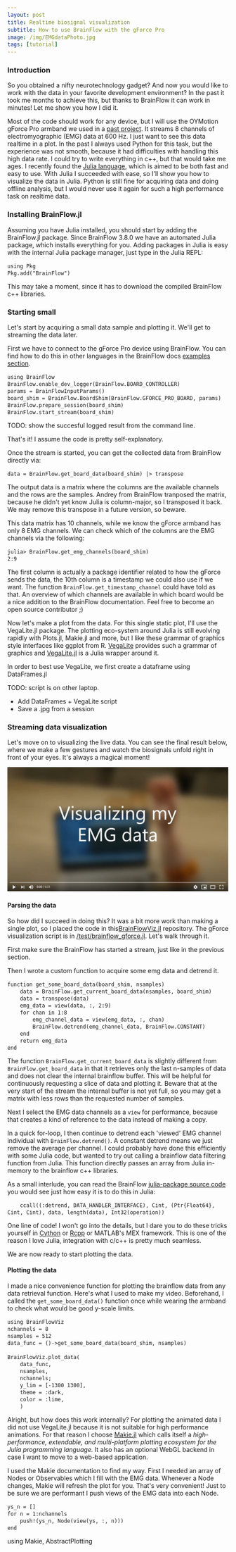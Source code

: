 ```yaml
---
layout: post
title: Realtime biosignal visualization
subtitle: How to use BrainFlow with the gForce Pro
image: /img/EMGdataPhoto.jpg
tags: [tutorial]
---
```


### Introduction

So you obtained a nifty neurotechnology gadget? And now you would like to work with the data in your favorite development environment? In the past it took me months to achieve this, but thanks to BrainFlow it can work in minutes! Let me show you how I did it.

Most of the code should work for any device, but I will use the OYMotion gForce Pro armband we used in a [past project](https://medium.com/symbionic-project). It streams 8 channels of electromyographic (EMG) data at 600 Hz. I just want to see this data realtime in a plot. In the past I always used Python for this task, but the experience was not smooth, because it had difficulties with handling this high data rate. I could try to write everything in c++, but that would take me ages. I recently found the [Julia language](https://julialang.org/), which is aimed to be both fast and easy to use. With Julia I succeeded with ease, so I'll show you how to visualize the data in Julia. Python is still fine for acquiring data and doing offline analysis, but I would never use it again for such a high performance task on realtime data.

### Installing BrainFlow.jl

Assuming you have Julia installed, you should start by adding the BrainFlow.jl package. Since BrainFlow 3.8.0 we have an automated Julia package, which installs everything for you. Adding packages in Julia is easy with the internal Julia package manager, just type in the Julia REPL:

```
using Pkg
Pkg.add("BrainFlow")
```

This may take a moment, since it has to download the compiled BrainFlow c++ libraries.

### Starting small

Let's start by acquiring a small data sample and plotting it. We'll get to streaming the data later. 

First we have to connect to the gForce Pro device using BrainFlow. You can find how to do this in other languages in the BrainFlow docs [examples section](https://brainflow.readthedocs.io/en/stable/Examples.html).

```
using BrainFlow
BrainFlow.enable_dev_logger(BrainFlow.BOARD_CONTROLLER)
params = BrainFlowInputParams()
board_shim = BrainFlow.BoardShim(BrainFlow.GFORCE_PRO_BOARD, params)
BrainFlow.prepare_session(board_shim)
BrainFlow.start_stream(board_shim)
```

TODO: show the succesful logged result from the command line.

That's it! I assume the code is pretty self-explanatory.

Once the stream is started, you can get the collected data from BrainFlow directly via:
```
data = BrainFlow.get_board_data(board_shim) |> transpose
```
The output data is a matrix where the columns are the available channels and the rows are the samples. Andrey from BrainFlow tranposed the matrix, because he didn't yet know Julia is column-major, so I transposed it back. We may remove this transpose in a future version, so beware.

This data matrix has 10 channels, while we know the gForce armband has only 8 EMG channels. We can check which of the columns are the EMG channels via the following:
```
julia> BrainFlow.get_emg_channels(board_shim)
2:9
```
The first column is actually a package identifier related to how the gForce sends the data, the 10th column is a timestamp we could also use if we want. The function `BrainFlow.get_timestamp_channel` could have told as that. An overview of which channels are available in which board would be a nice addition to the BrainFlow documentation. Feel free to become an open source contributor ;)

Now let's make a plot from the data. For this single static plot, I'll use the VegaLite.jl package. The plotting eco-system around Julia is still evolving rapidly with Plots.jl, Makie.jl and more, but I like these grammar of graphics style interfaces like ggplot from R. [VegaLite](https://vega.github.io/vega-lite/) provides such a grammar of graphics and [VegaLite.jl](https://github.com/queryverse/VegaLite.jl) is a Julia wrapper around it.

In order to best use VegaLite, we first create a dataframe using DataFrames.jl

TODO: script is on other laptop. 
* Add DataFrames + VegaLite script
* Save a .jpg from a session

### Streaming data visualization

Let's move on to visualizing the live data. You can see the final result below, where we make a few gestures and watch the biosignals unfold right in front of your eyes. It's always a magical moment!

[![IMAGE ALT TEXT HERE](/img/EMGdataYoutube.jpg)](https://www.youtube.com/watch?v=L7NXYZ5EDdw)


#### Parsing the data

So how did I succeed in doing this? It was a bit more work than making a single plot, so I placed the code in this[BrainFlowViz.jl](https://github.com/matthijscox/BrainFlowViz.jl) repository. The gForce visualization script is in [/test/brainflow_gforce.jl](https://github.com/matthijscox/BrainFlowViz.jl/blob/main/test/brainflow_gforce.jl). Let's walk through it.

First make sure the BrainFlow has started a stream, just like in the previous section.

Then I wrote a custom function to acquire some emg data and detrend it.

```
function get_some_board_data(board_shim, nsamples)
    data = BrainFlow.get_current_board_data(nsamples, board_shim)
    data = transpose(data)
    emg_data = view(data, :, 2:9)
    for chan in 1:8
        emg_channel_data = view(emg_data, :, chan)
        BrainFlow.detrend(emg_channel_data, BrainFlow.CONSTANT)
    end
    return emg_data
end
```

The function `BrainFlow.get_current_board_data` is slightly different from `BrainFlow.get_board_data` in that it retrieves only the last n-samples of data and does not clear the internal brainflow buffer. This will be helpful for continuously requesting a slice of data and plotting it. Beware that at the very start of the stream the internal buffer is not yet full, so you may get a matrix with less rows than the requested number of samples.

Next I select the EMG data channels as a `view` for performance, because that creates a kind of reference to the data instead of making a copy.

In a quick for-loop, I then continue to detrend each 'viewed' EMG channel individual with `BrainFlow.detrend()`. A constant detrend means we just remove the average per channel. I could probably have done this efficiently with some Julia code, but wanted to try out calling a brainflow data filtering function from Julia. This function directly passes an array from Julia in-memory to the brainflow c++ libraries. 

As a small interlude, you can read the BrainFlow [julia-package source code](https://github.com/brainflow-dev/brainflow/blob/master/julia-package/brainflow/src/data_filter.jl#L91) you would see just how easy it is to do this in Julia:
```
    ccall((:detrend, DATA_HANDLER_INTERFACE), Cint, (Ptr{Float64}, Cint, Cint), data, length(data), Int32(operation))
```
One line of code! I won't go into the details, but I dare you to do these tricks yourself in [Cython](https://cython.org/) or [Rcpp](http://www.rcpp.org/) or MATLAB's MEX framework. This is one of the reason I love Julia, integration with c/c++ is pretty much seamless.

We are now ready to start plotting the data.

#### Plotting the data

I made a nice convenience function for plotting the brainflow data from any data retrieval function. Here's what I used to make my video. Beforehand, I called the `get_some_board_data()` function once while wearing the armband to check what would be good y-scale limits.

```
using BrainFlowViz
nchannels = 8
nsamples = 512
data_func = ()->get_some_board_data(board_shim, nsamples)

BrainFlowViz.plot_data(
    data_func, 
    nsamples, 
    nchannels; 
    y_lim = [-1300 1300], 
    theme = :dark,
    color = :lime,
    )
```

Alright, but how does this work internally? For plotting the animated data I did not use VegaLite.jl because it is not suitable for high performance animations. For that reason I choose [Makie.jl](https://github.com/JuliaPlots/Makie.jl) which calls itself a _high-performance, extendable, and multi-platform plotting ecosystem for the Julia programming language._ It also has an optional WebGL backend in case I want to move to a web-based application.

I used the Makie documentation to find my way. First I needed an array of Nodes or Observables which I fill with the EMG data. Whenever a Node changes, Makie will refresh the plot for you. That's very convenient! Just to be sure we are performant I push views of the EMG data into each Node.

```
ys_n = []
for n = 1:nchannels
    push!(ys_n, Node(view(ys, :, n)))
end
```

using Makie, AbstractPlotting




